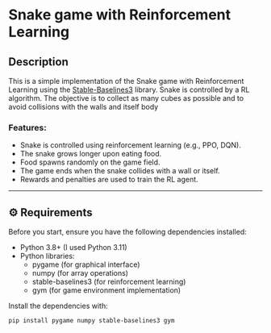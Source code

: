 # Snake game with Reinforcement Learning

## Description

This is a simple implementation of the Snake game with Reinforcement Learning using the [Stable-Baselines3](https://github.com/DLR-RM/stable-baselines3) library.
Snake is controlled by a RL algorithm. The objective is to collect as many cubes as possible and to avoid collisions with the walls and itself body

### Features:
- Snake is controlled using reinforcement learning (e.g., PPO, DQN).
- The snake grows longer upon eating food.
- Food spawns randomly on the game field.
- The game ends when the snake collides with a wall or itself.
- Rewards and penalties are used to train the RL agent.

---

## ⚙️ Requirements
Before you start, ensure you have the following dependencies installed:

- Python 3.8+ (I used Python 3.11)
- Python libraries:
  - pygame (for graphical interface)
  - numpy (for array operations)
  - stable-baselines3 (for reinforcement learning)
  - gym (for game environment implementation)

Install the dependencies with:

```bash | PowerShell
pip install pygame numpy stable-baselines3 gym

